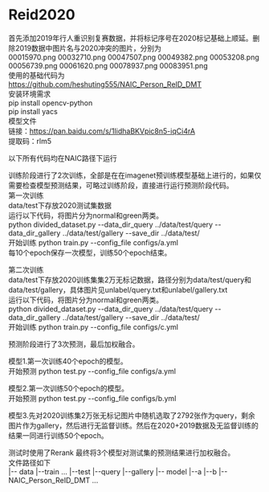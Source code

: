 # Reid2020
首先添加2019年行人重识别复赛数据，并将标记序号在2020标记基础上顺延。删除2019数据中图片名与2020冲突的图片，分别为  
00015970.png  00032710.png  00047507.png  00049382.png  00053208.png  00056739.png  00061620.png  00078937.png  00083951.png  
使用的基础代码为  
https://github.com/heshuting555/NAIC_Person_ReID_DMT  
安装环境需求  
pip install opencv-python  
pip install yacs  
模型文件  
链接：https://pan.baidu.com/s/1IidhaBKVpic8n5-iqCi4rA  
提取码：rlm5  

以下所有代码均在NAIC路径下运行  

训练阶段进行了2次训练，全部是在在imagenet预训练模型基础上进行的，如果仅需要检查模型预测结果，可略过训练阶段，直接进行运行预测阶段代码。  
第一次训练  
data/test下存放2020测试集数据  
运行以下代码，将图片分为normal和green两类。  
python divided_dataset.py --data_dir_query ../data/test/query --data_dir_gallery ../data/test/gallery --save_dir ../data/test/  
开始训练
python train.py --config_file configs/a.yml  
每10个epoch保存一次模型，训练50个epoch结束。  
  
第二次训练  
data/test下存放2020训练集集2万无标记数据，路径分别为data/test/query和data/test/gallery，具体图片见unlabel/query.txt和unlabel/gallery.txt  
运行以下代码，将图片分为normal和green两类。  
python divided_dataset.py --data_dir_query ../data/test/query --data_dir_gallery ../data/test/gallery --save_dir ../data/test/  
开始训练
python train.py --config_file configs/c.yml  
  
预测阶段进行了3次预测，最后加权融合。  

模型1.第一次训练40个epoch的模型。  
开始预测
python test.py --config_file configs/a.yml  
  
模型2.第一次训练50个epoch的模型。  
开始预测
python test.py --config_file configs/b.yml  
  
模型3.先对2020训练集2万张无标记图片中随机选取了2792张作为query，剩余图片作为gallery，然后进行无监督训练。然后在2020+2019数据及无监督训练的结果一同进行训练50个epoch。  

测试时使用了Rerank
最终将3个模型对测试集的预测结果进行加权融合。  
文件路径如下    
|-- data
	|--train
		...
	|--test
		|--query
		|--gallery
|-- model
	|--a
	|--b
|-- NAIC_Person_ReID_DMT
	...
